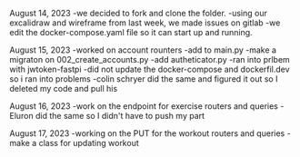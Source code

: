 August 14, 2023
-we decided to fork and clone the folder.
-using our excalidraw and wireframe from last week, we made issues on gitlab
-we edit the docker-compose.yaml file so it can start up and running.


August 15, 2023
-worked on account rounters
-add to main.py
-make a migraton on 002_create_accounts.py
-add autheticator.py
-ran into prlbem with jwtoken-fastpi
-did not update the docker-compose and dockerfil.dev so i ran into problems
-colin schryer did the same and figured it out so I deleted my code and pull his


August 16, 2023
-work on the endpoint for exercise routers and queries
-Eluron did the same so I didn't have to push my part

August 17, 2023
-working on the PUT for the workout routers and queries
-make a class for updating workout 
